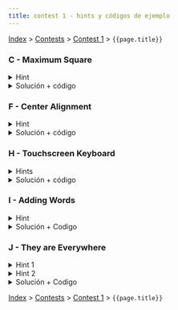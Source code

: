 ```yaml
---
title: contest 1 - hints y códigos de ejemplo
---
```


[Index](../index) > [Contests](../contests) > [Contest 1](../contests#contest-1) > ```{{page.title}}```

### C - Maximum Square
<details> 
  <summary>Hint</summary>
  Si se fijan, para tener un cuadrado de NxN es necesario tener al menor N tablas de al menos N de largo
</details>
<details> 
  <summary>Solución + código</summary>
  Una estrategia óptima es tener los largos de las tablas ordenados de mayor a menor, de esta forma si recorremos el arreglo ordenado se tendrá que en el momento en que la cantidad de tablas restantes sea menor o igual al tamaño de la tabla siguiente ese será el largo del cuadrado óptimo (Si no lo fuera deberían haber más que esa cantidad de tablas con tamaño mayor, lo cual no es posible porque tenemos las tablas ordenadas).
  <a href="https://github.com/BenjaminRubio/CompetitiveProgramming/blob/master/Problems/Codeforces/MaximumSquare.py">Solución ejemplo (Python)</a>,  <a href="https://github.com/BenjaminRubio/CompetitiveProgramming/blob/master/Problems/Codeforces/MaximumSquare.cpp">Solución ejemplo (C++)</a>
</details>

### F - Center Alignment
<details> 
   <summary>Hint</summary>
   Problema bien fácil de implementación
</details>
<details>
   <summary>Solución + código</summary>
   Básicamente hay que leer todas las líneas primero, calcular el ancho máximo, y luego iterar sobre las líneas calculando el whitespace con el que hay que rellenar, y si no es divisible por 2 ir alternando entre dejar uno menos a la izquierda y derecha (se puede usar una variable booleana). <a href="https://github.com/PabloMessina/Competitive-Programming-Material/blob/master/Solved%20problems/Codeforces/5B_CenterAlignment.py">Solución ejemplo (Python)</a>,  <a href="https://github.com/PabloMessina/Competitive-Programming-Material/blob/master/Solved%20problems/Codeforces/5B_CenterAlignment.cpp">Solución ejemplo (C++)</a>.
</details>

### H - Touchscreen Keyboard
<details> 
   <summary>Hints</summary>
   No tiene mucha ciencia, básicamente la dificultad están en saber implementarlo bien.
</details>
<details> 
  <summary>Solución + código</summary>
   Como primer paso podemos precomputar la fila y la columna de cada letra del alfabeto. Por ejemplo la letra 'q' tiene fila 0 y columna 0, mientras que la letra 'f' tiene fila 1 y columna 3. Después es fácil definir una función para calcular la distancia entre 2 strings: iteramos sobre los caracteres de forma sincronizada y calculamos la distancia manhattan entre sus posiciones (abs(fila1 - fila2) + abs(col1 - col2)) y las sumamos. Después es cosa de leer los strings del input, armar una lista de pares (distancia, palabra), ordenarlos lexicográficamente y al final imprimir. <a href="https://github.com/PabloMessina/Competitive-Programming-Material/blob/master/Solved%20problems/kattis/TouchscreenKeyboard.cpp">Código de ejemplo</a>
</details>

### I - Adding Words
<details>
  <summary> Hint </summary>
  No tiene mucha ciencia, básicamente hay que implementar las operaciones que piden. Pero hay que tener cuidado con un caso borde: cuando una variable es redefinida, ¿qué pasa con el valor antiguo que era apuntado por esa variable?
</details>
<details>
  <summary> Solución + Codigo </summary>
  Podemos guardar las variables y sus definiciones con diccionarios / maps, uno que mapee de variable a valor y otro de valor a variable. El caso borde mencionado en el hint básicamente se traduce en que al redefinir una variable, antes de redefinirla tenemos que buscar su valor antiguo y borrarlo del diccionario que mapea de valor a variable (o si no nos va a quedar un valor obsoleto que ya no es apuntado por ninguna variable). El resto es detalles de implementación. <a href="https://github.com/PabloMessina/Competitive-Programming-Material/blob/master/Solved%20problems/kattis/AddingWords.py">Solución ejemplo (Python)</a>, <a href="https://github.com/PabloMessina/Competitive-Programming-Material/blob/master/Solved%20problems/kattis/AddingWords.cpp">Solución ejemplo (C++)</a>
</details>

### J - They are Everywhere
<details>
  <summary>Hint 1</summary>
  Básicamente tenemos una lista de letras. Ahora, pensemos en la sublista que va desde i hasta j (en Python, L[i:j+1]). ¿Cómo podemos averiguar rápidamente si es que la letra 'A' aparece en L[i:j+1]? ... piénsalo un poco antes de seguir leyendo, pero aquí un spoiler de cómo se puede hacer: como son 52 letras ('a' - 'z' y 'A' - 'Z'), podemos definir 52 arreglos del mismo largo que nuestro arreglo de letras, es decir podemos definir una matriz counts[52][largo_arreglo_letras]. Entonces, supongamos que la letra 'A' tiene índice 26, podemos hacer que counts[26][i] = la cantidad de veces que 'A' está presente en L desde la posición 0 hasta la posición i. Notar que counts[26][i] = counts[26][i-1] si L[i] no es 'A' y counts[26][i] = counts[26][i-1] + 1 si L[i] es 'A' (o sea, si en esta posición aparece 'A', le sumo 1 al contandor, y si no aparece, el contador sigue igual). Podemos hacer eso para las 52 letras. Luego es fácil saber si 'A' está presente o no entre i y j. ¿Cuántas veces aparece 'A' en ese rango? Respuesta: counts[26][j] - counts[26][i-1] (** hay que tener cuidado con el caso borde en que i justo es 0, para no salirnos del arreglo).
</details>
<details>
  <summary>Hint 2</summary>
  Supongamos que estamos parados en la posición i y nos pregunamos: ¿cuál es el primer j (j >= i) hacia la derecha a partir del cual se cumple que todas las letras aparecen entre i y j? Notar que si sabemos esa respuesta para cada i (desde 0 hasta n-1), nos quedamos con el mínimo entre todas las respuestas y ese es la respuesta al problema original, ¿verdad? Hay un detalle: la forma ingenua de hacer esto sería con 2 fors anidados, lo cual nos da una complejidad cuadrática O(n^2) y eso nos daría TLE. ¿Se puede hacer más eficiente?
</details>
<details>
  <summary>Solución + Codigo</summary>
  Precomputamos la matriz indicada por el hint 1 y luego para encontrar la respuesta al problema usamos la técnica de 2 punteros o "two pointers": tenemos un puntero i que marca el inicio del intervalo y un puntero j que marca el fin del intervalo. Tanto el i como el j siempre avanzan (ninguno retrocede, por eso la técnica es lineal, no cuadrática). Partimos con i = j = 0. Dados un i y un j fijos, saber si están todos los pokemones en el intervalo es fácil: iteramos sobre todos los pokemones que nos interesan (a lo más 52) y chequeamos si todos los contadores son positivos en el intervalo (revisar hint 1). Mientras no se cumpla la condición, avanzamos el j hacia la derecha hasta la condición se cumpla por primera vez (y ahí encontramos el óptimo para este i en específico). Luego avanzamos el i uno a la derecha. La pregunta es, ¿qué hacemos con el j ahora? Notar que no tiene sentido hacer retroceder el j: si hubiera un j más a la izquierda que le sirva al i+1, con mayor razón le habría servido al i anterior y por lo tanto el j no estaría parado donde está parado ahora. Por eso repetimos lo mismo de antes y el j nunca retrocede. La respuesta es el mínimo entre las respuestas de todos los i's. <a href="https://github.com/PabloMessina/Competitive-Programming-Material/blob/master/Solved%20problems/Codeforces/701C_TheyAreEverywhere.cpp">Código de ejemplo</a>
</details>

<!-- <details> 
  <summary>Hint</summary>   
</details>
<details> 
  <summary>Solución + código</summary>
  <a href="">Código de ejemplo</a>
</details> -->

[Index](../index) > [Contests](../contests) > [Contest 1](../contests#contest-1) > ```{{page.title}}```
